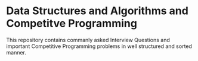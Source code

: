 # Data Structures and Algorithms and Competitve Programming
This repository contains commanly asked Interview Questions and important Competitive Programming problems in well structured and sorted manner.
